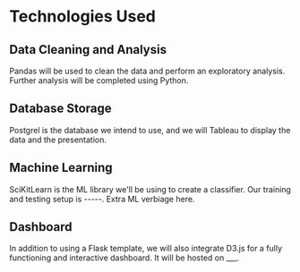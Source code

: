 
# Technologies Used
## Data Cleaning and Analysis
Pandas will be used to clean the data and perform an exploratory analysis. Further analysis will be completed using Python.

## Database Storage
Postgrel is the database we intend to use, and we will Tableau to display the data and the presentation.

## Machine Learning
SciKitLearn is the ML library we'll be using to create a classifier. Our training and testing setup is -----. Extra ML verbiage here.

## Dashboard
In addition to using a Flask template, we will also integrate D3.js for a fully functioning and interactive dashboard. It will be hosted on ___.